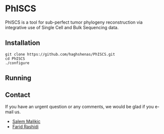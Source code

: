 # PhISCS

PhISCS is a tool for sub-perfect tumor phylogeny reconstruction via integrative use of Single Cell and Bulk Sequencing data.

## Installation
```
git clone https://github.com/haghshenas/PhISCS.git
cd PhISCS
./configure
```

## Running


## Contact
If you have an urgent question or any comments, we would be glad if you e-mail us.

* [Salem Malikic](mailto:salemmalikic05@gmail.com)
* [Farid Rashidi](mailto:frashidi@iu.edu)
